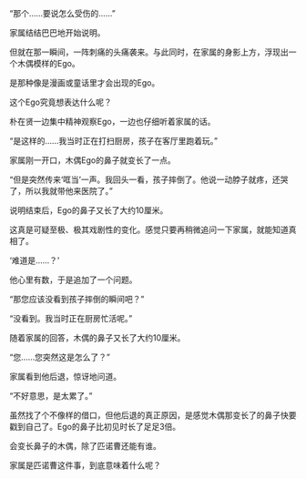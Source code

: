 “那个……要说怎么受伤的……”

家属结结巴巴地开始说明。

但就在那一瞬间，一阵刺痛的头痛袭来。与此同时，在家属的身影上方，浮现出一个木偶模样的Ego。

是那种像是漫画或童话里才会出现的Ego。

这个Ego究竟想表达什么呢？

朴在贤一边集中精神观察Ego，一边也仔细听着家属的话。

“是这样的……我当时正在打扫厨房，孩子在客厅里跑着玩。”

家属刚一开口，木偶Ego的鼻子就变长了一点。

“但是突然传来‘哐当’一声。我回头一看，孩子摔倒了。他说一动脖子就疼，还哭了，所以我就带他来医院了。”

说明结束后，Ego的鼻子又长了大约10厘米。

这真是可疑至极、极其戏剧性的变化。感觉只要再稍微追问一下家属，就能知道真相了。

‘难道是……？’

他心里有数，于是追加了一个问题。

“那您应该没看到孩子摔倒的瞬间吧？”

“没看到。我当时正在厨房忙活呢。”

随着家属的回答，木偶的鼻子又长了大约10厘米。

“您……您突然这是怎么了？”

家属看到他后退，惊讶地问道。

“不好意思，是太累了。”

虽然找了个不像样的借口，但他后退的真正原因，是感觉木偶那变长了的鼻子快要戳到自己了。Ego的鼻子比初见时长了足足3倍。

会变长鼻子的木偶，除了匹诺曹还能有谁。

家属是匹诺曹这件事，到底意味着什么呢？